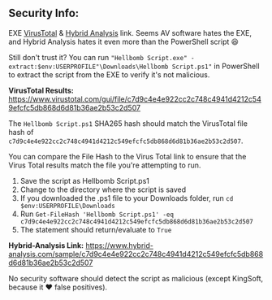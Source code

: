## Security Info:

EXE [VirusTotal](https://www.virustotal.com/gui/file/ccb311f1b889fa03e74695709804240d9a702225e252ca4167c8ff82c2269bd0) & [Hybrid Analysis](https://www.hybrid-analysis.com/sample/ccb311f1b889fa03e74695709804240d9a702225e252ca4167c8ff82c2269bd0) link. Seems AV software hates the EXE, and Hybrid Analysis hates it even more than the PowerShell script 😆

Still don't trust it? You can run ``"Hellbomb Script.exe" -extract:$env:USERPROFILE"\Downloads\Hellbomb Script.ps1"`` in PowerShell to extract the script from the EXE to verify it's not malicious.

**VirusTotal Results:** https://www.virustotal.com/gui/file/c7d9c4e4e922cc2c748c4941d4212c549efcfc5db868d6d81b36ae2b53c2d507

The ``Hellbomb Script.ps1`` SHA265 hash should match the VirusTotal file hash of ``c7d9c4e4e922cc2c748c4941d4212c549efcfc5db868d6d81b36ae2b53c2d507``.

You can compare the File Hash to the Virus Total link to ensure that the Virus Total results match the file you're attempting to run.

1. Save the script as Hellbomb Script.ps1
2. Change to the directory where the script is saved
3. If you downloaded the .ps1 file to your Downloads folder, run ``cd $env:USERPROFILE\Downloads``
4. Run ``Get-FileHash 'Hellbomb Script.ps1' -eq c7d9c4e4e922cc2c748c4941d4212c549efcfc5db868d6d81b36ae2b53c2d507``
5. The statement should return/evaluate to ``True``

**Hybrid-Analysis Link:** https://www.hybrid-analysis.com/sample/c7d9c4e4e922cc2c748c4941d4212c549efcfc5db868d6d81b36ae2b53c2d507

No security software should detect the script as malicious (except KingSoft, because it ❤️ false positives).
